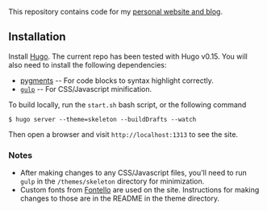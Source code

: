 This repository contains code for my [personal website and blog](http://www.nishanttotla.com).

## Installation

Install [Hugo](http://gohugo.io/). The current repo has been tested with Hugo v0.15. You will also need to install the following dependencies:

- [pygments](http://pygments.org/) -- For code blocks to syntax highlight correctly.
- [`gulp`](http://gulpjs.com/) -- For CSS/Javascript minification.

To build locally, run the `start.sh` bash script, or the following command

```
$ hugo server --theme=skeleton --buildDrafts --watch
```
Then open a browser and visit `http://localhost:1313` to see the site.

### Notes

- After making changes to any CSS/Javascript files, you'll need to run `gulp` in the `/themes/skeleton` directory for minimization.
- Custom fonts from [Fontello](http://fontello.com/) are used on the site. Instructions for making changes to those are in the README in the theme directory.
